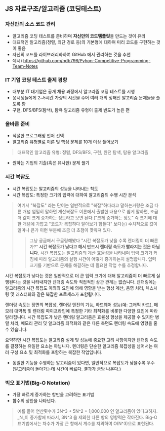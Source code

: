 ## JS 자료구조/알고리즘 (코딩테스트)

### 자신만의 소스 코드 관리
- 알고리즘 코딩 테스트를 준비하며 **자신만의 코드템플릿**을 만드는 것이 유리
- 대표적인 알고리즘(정렬, 최단 경로 등)의 기본형에 대하여 미리 코드를 구현하는 것이 좋음
- 자신의 코드를 라이브러리화하여 GitHub 에서 관리하는 것을 추천
- 예시) https://github.com/ndb796/Pyhon-Competitive-Programming-Team-Notes

### IT 기업 코딩 테스트 출제 경향
- 대부분 IT 대기업은 공개 채용 과정에서 알고리즘 코딩 테스트를 시행
- 응시생들에게 2~5시간 가량의 시간을 주어 여러 개의 정해진 알고리즘 문제들을 풀도록 함
- 구현, DFS/BFS(탐색), 탐욕 알고리즘 유형이 출제 빈도가 높은 편

### 올바른 준비
- 적절한 프로그래밍 언어 선택
- 알고리즘 유형별로 이론 및 핵심 문제를 10개 이상 풀어보기
> 대표적인 알고리즘 유형: 정렬, DFS/BFS, 구현, 완전 탐색, 탐용 알고리즘
- 원하는 기업의 기출(혹은 유사한) 문제 풀기

### 시간 복잡도
- 시간 복잡도는 알고리즘의 성능을 나타내는 척도
- 시간 복잡도: 특정한 크기의 입력에 대하여 알고리즘의 수행 시간 분석
> 여기서 "복잡도" 라는 단어는 일반적으로 "복잡"하다라고 말하는거랑은 조금 다른 개념
> 엄밀히 말하면 계산복잡도 이론에서 출발한 내용으로 쉽게 말하면, 조금 더 값이 크게 증가하는 정도라고 보면 된다.("크게 증가하는 정도" 즉 크기에 대한 개념에 가깝고 "코드가 복잡하다 알아보기 힘들다" 보다는)
> 수치적으로 값이 얼마나 큰가 이런 부분에 조금 더 초점이 맞춰져 있다. 
>> 그냥 궁금해서 구글링해봤다
>> "시간 복잡도가 낮을 수록 렌더링이 더 빠른가?"
>> **시간 복잡도가 낮다고 해서 반드시 렌더링 속도가 빨라지는 것은 아닙니다.** 시간 복잡도는 알고리즘의 계산 효율성을 나타내며 입력 크기가 커짐에 따라 알고리즘의 실행 시간이 어떻게 증가하는지 설명합니다. 입력 크기를 기반으로 문제를 해결하는 데 필요한 작업 수를 추정합니다.

시간 복잡도가 낮다는 것은 일반적으로 더 큰 입력 크기에 대해 알고리즘이 더 빠르게 실행된다는 것을 나타내지만 렌더링 속도와 직접적인 상관 관계는 없습니다. 렌더링에는 알고리즘의 시간 복잡도 이외의 요인에 의해 영향을 받는 형상 계산, 음영 처리, 텍스처링 및 래스터화와 같은 복잡한 프로세스가 포함됩니다.

렌더링 속도는 장면의 복잡성, 렌더링 엔진의 기능, 하드웨어 성능(예: 그래픽 카드), 메모리 대역폭 및 렌더링 파이프라인에 특정한 기타 최적화를 비롯한 다양한 요인에 따라 달라집니다. 시간 복잡도가 낮은 렌더링 알고리즘은 효율성 향상을 제공할 수 있지만 병렬 처리, 메모리 관리 및 알고리즘 최적화와 같은 다른 측면도 렌더링 속도에 영향을 줄 수 있습니다.

요약하면 시간 복잡도는 알고리즘 설계 및 성능에 중요한 고려 사항이지만 렌더링 속도를 결정하는 유일한 요소는 아닙니다. 렌더링은 단순한 알고리즘 복잡성을 넘어서는 여러 구성 요소 및 최적화를 포함하는 복잡한 작업입니다.

- 동일한 기능을 수행하는 알고리즘이 있다면, 일반적으로 복잡도가 낮을수록 우수 (알고리즘이 돌아가는데 시간이 빠르다. 결과가 금방 나온다.)
 
### 빅오 표기법(Big-O Notation)
- 가장 빠르게 증가하는 항만을 고려하는 표기법
- 함수의 상한을 나타낸다. 
> 예를 들어 연산횟수가 3N^3 + 5N^2 + 1,000,000 인 알고리즘이 있다고하자.
> _N_이 증가함에 따라서, 3N^3 을 제외한 다른 항의 영향력은 작아진다.
> Big-O 표기법에서는 차수가 가장 큰 항에서 계수를 지외하여 O(N^3)으로 표현된다.
>
